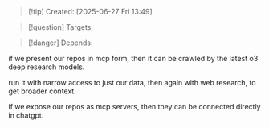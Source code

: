 
>[!tip] Created: [2025-06-27 Fri 13:49]

>[!question] Targets: 

>[!danger] Depends: 

if we present our repos in mcp form, then it can be crawled by the latest o3 deep research models.

run it with narrow access to just our data, then again with web research, to get broader context.

if we expose our repos as mcp servers, then they can be connected directly in chatgpt.